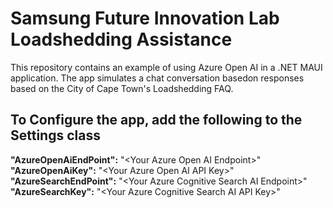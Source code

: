 # Samsung Future Innovation Lab Loadshedding Assistance

This repository contains an example of using Azure Open AI in a .NET MAUI application.
The app simulates a chat conversation basedon responses based on the City of Cape Town's Loadshedding FAQ.

## To Configure the app, add the following to the Settings class

**"AzureOpenAiEndPoint":** "\<Your Azure Open AI Endpoint\>"<br>
**"AzureOpenAiKey":** "\<Your Azure Open AI API Key\>" <br>
**"AzureSearchEndPoint":** "\<Your Azure Cognitive Search AI Endpoint\>"<br>
**"AzureSearchKey":** "\<Your Azure Cognitive Search AI API Key\>" <br>





